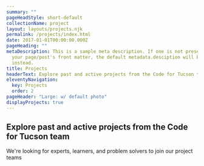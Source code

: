 ```yaml
---
summary: ""
pageHeadStyle: short-default
collectionName: project
layout: layouts/projects.njk
permalink: /projects/index.html
date: 2017-01-01T00:00:00.000Z
pageHeading: ""
metaDescription: This is a sample meta description. If one is not present in
  your page/post's front matter, the default metadata.desciption will be used
  instead.
title: Projects
headerText: Explore past and active projects from the Code for Tucson team
eleventyNavigation:
  key: Projects
  order: 2
pageHeader: "Large: w/ default photo"
displayProjects: true
---
```

## Explore past and active projects from the Code for Tucson team

We're looking for experts, learners, and problem solvers to join our project teams